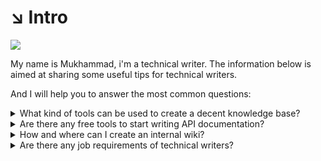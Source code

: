# ↘ Intro

![](<.gitbook/assets/IMG\_2588 (1).JPG>)

My name is Mukhammad, i'm a technical writer. The information below is aimed at sharing some useful tips for technical writers.

And I will help you to answer the most common questions:

<details>

<summary>What kind of tools can be used to create a decent knowledge base?</summary>

To get to know, follow the [link](tools/platforms-for-knowledge-base.md)

</details>

<details>

<summary>Are there any free tools to start writing API documentation?</summary>

To get to know, follow the [link](tools/platforms-for-api.md)

</details>

<details>

<summary>How and where can I create an internal wiki?</summary>



</details>

<details>

<summary>Are there any job requirements of technical writers?</summary>

To get to know, follow the [link](broken-reference)

</details>
